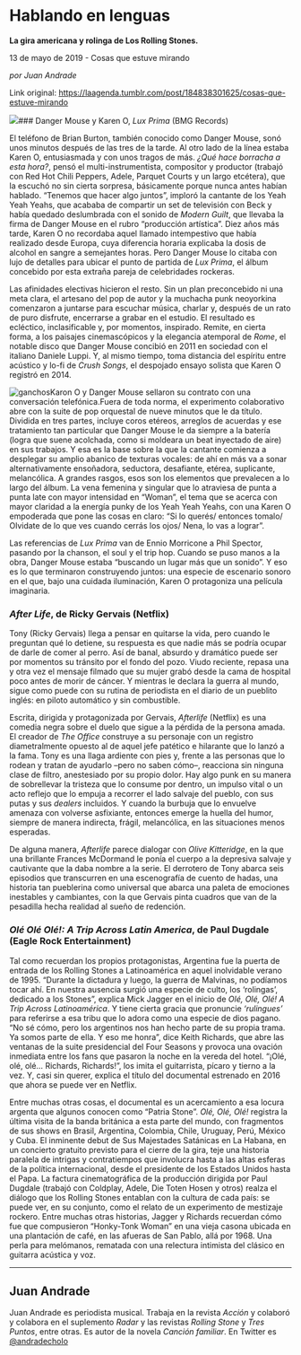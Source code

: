 # Hablando en lenguas

**La gira americana y rolinga de Los Rolling Stones.**

13 de mayo de 2019 - Cosas que estuve mirando

_por Juan Andrade_

Link original: https://laagenda.tumblr.com/post/184838301625/cosas-que-estuve-mirando

![](https://64.media.tumblr.com/22f665349946193cd3b17bc803e76268/351571e526244ea0-58/s500x750/d28fc13ea89c686942c87c31f53efea1bfe7fffa.jpg)### Danger Mouse y Karen O, *Lux Prima* (BMG Records)

El teléfono de Brian Burton, también conocido como Danger Mouse, sonó unos minutos después de las tres de la tarde. Al otro lado de la línea estaba Karen O, entusiasmada y con unos tragos de más. *¿Qué hace borracha a esta hora?*, pensó el multi-instrumentista, compositor y productor (trabajó con Red Hot Chili Peppers, Adele, Parquet Courts y un largo etcétera), que la escuchó no sin cierta sorpresa, básicamente porque nunca antes habían hablado. “Tenemos que hacer algo juntos”, imploró la cantante de los Yeah Yeah Yeahs, que acababa de compartir un set de televisión con Beck y había quedado deslumbrada con el sonido de *Modern Guilt*, que llevaba la firma de Danger Mouse en el rubro “producción artística”. Diez años más tarde, Karen O no recordaba aquel llamado intempestivo que había realizado desde Europa, cuya diferencia horaria explicaba la dosis de alcohol en sangre a semejantes horas. Pero Danger Mouse lo citaba con lujo de detalles para ubicar el punto de partida de *Lux Prima*, el álbum concebido por esta extraña pareja de celebridades rockeras. 

Las afinidades electivas hicieron el resto. Sin un plan preconcebido ni una meta clara, el artesano del pop de autor y la muchacha punk neoyorkina comenzaron a juntarse para escuchar música, charlar y, después de un rato de puro disfrute, encerrarse a grabar en el estudio. El resultado es ecléctico, inclasificable y, por momentos, inspirado. Remite, en cierta forma, a los paisajes cinemascópicos y la elegancia atemporal de *Rome*, el notable disco que Danger Mouse concibió en 2011 en sociedad con el italiano Daniele Luppi. Y, al mismo tiempo, toma distancia del espíritu entre acústico y lo-fi de *Crush Songs*, el despojado ensayo solista que Karen O registró en 2014. 

![ganchos](https://64.media.tumblr.com/2045976053a930e673255f965aea7166/351571e526244ea0-c8/s500x750/093f360a819b3d00edfcd6bea8809e9908ffbc6e.jpg)Karon O y Danger Mouse sellaron su contrato con una conversación telefónica.Fuera de toda norma, el experimento colaborativo abre con la suite de pop orquestal de nueve minutos que le da título. Dividida en tres partes, incluye coros etéreos, arreglos de acuerdas y ese tratamiento tan particular que Danger Mouse le da siempre a la batería (logra que suene acolchada, como si moldeara un beat inyectado de aire) en sus trabajos. Y esa es la base sobre la que la cantante comienza a desplegar su amplio abanico de texturas vocales: de ahí en más va a sonar alternativamente ensoñadora, seductora, desafiante, etérea, suplicante, melancólica. A grandes rasgos, esos son los elementos que prevalecen a lo largo del álbum. La vena femenina y singular que lo atraviesa de punta a punta late con mayor intensidad en “Woman”, el tema que se acerca con mayor claridad a la energía punky de los Yeah Yeah Yeahs, con una Karen O empoderada que pone las cosas en claro: “Si lo querés/ entonces tomalo/ Olvidate de lo que ves cuando cerrás los ojos/ Nena, lo vas a lograr”. 

Las referencias de *Lux Prima* van de Ennio Morricone a Phil Spector, pasando por la chanson, el soul y el trip hop. Cuando se puso manos a la obra, Danger Mouse estaba “buscando un lugar más que un sonido”. Y eso es lo que terminaron construyendo juntos: una especie de escenario sonoro en el que, bajo una cuidada iluminación, Karen O protagoniza una película imaginaria.

### *After Life*, de Ricky Gervais (Netflix)

Tony (Ricky Gervais) llega a pensar en quitarse la vida, pero cuando le preguntan qué lo detiene, su respuesta es que nadie más se podría ocupar de darle de comer al perro. Así de banal, absurdo y dramático puede ser por momentos su tránsito por el fondo del pozo. Viudo reciente, repasa una y otra vez el mensaje filmado que su mujer grabó desde la cama de hospital poco antes de morir de cáncer. Y mientras le declara la guerra al mundo, sigue como puede con su rutina de periodista en el diario de un pueblito inglés: en piloto automático y sin combustible. 

Escrita, dirigida y protagonizada por Gervais, *Afterlife* (Netflix) es una comedia negra sobre el duelo que sigue a la pérdida de la persona amada. El creador de *The Office* construye a su personaje con un registro diametralmente opuesto al de aquel jefe patético e hilarante que lo lanzó a la fama. Tony es una llaga ardiente con pies y, frente a las personas que lo rodean y tratan de ayudarlo –pero no saben cómo–, reacciona sin ninguna clase de filtro, anestesiado por su propio dolor. Hay algo punk en su manera de sobrellevar la tristeza que lo consume por dentro, un impulso vital o un acto reflejo que lo empuja a recorrer el lado salvaje del pueblo, con sus putas y sus *dealers* incluidos. Y cuando la burbuja que lo envuelve amenaza con volverse asfixiante, entonces emerge la huella del humor, siempre de manera indirecta, frágil, melancólica, en las situaciones menos esperadas. 

De alguna manera, *Afterlife* parece dialogar con *Olive Kitteridge*, en la que una brillante Frances McDormand le ponía el cuerpo a la depresiva salvaje y cautivante que la daba nombre a la serie. El derrotero de Tony abarca seis episodios que transcurren en una escenografía de cuento de hadas, una historia tan pueblerina como universal que abarca una paleta de emociones inestables y cambiantes, con la que Gervais pinta cuadros que van de la pesadilla hecha realidad al sueño de redención.

### *Olé Olé Olé!: A Trip Across Latin America*, de Paul Dugdale (Eagle Rock Entertainment)

Tal como recuerdan los propios protagonistas, Argentina fue la puerta de entrada de los Rolling Stones a Latinoamérica en aquel inolvidable verano de 1995. “Durante la dictadura y luego, la guerra de Malvinas, no podíamos tocar ahí. En nuestra ausencia surgió una especie de culto, los ‘rolingas’, dedicado a los Stones”, explica Mick Jagger en el inicio de *Olé, Olé, Olé! A Trip Across Latinoamérica*. Y tiene cierta gracia que pronuncie *‘rulingues’* para referirse a esa tribu que lo adora como una especie de dios pagano. “No sé cómo, pero los argentinos nos han hecho parte de su propia trama. Ya somos parte de ella. Y eso me honra”, dice Keith Richards, que abre las ventanas de la suite presidencial del Four Seasons y provoca una ovación inmediata entre los fans que pasaron la noche en la vereda del hotel. “¡Olé, olé, olé… Richards, Richards!”, los imita el guitarrista, pícaro y tierno a la vez. Y, casi sin querer, explica el título del documental estrenado en 2016 que ahora se puede ver en Netflix. 

Entre muchas otras cosas, el documental es un acercamiento a esa locura argenta que algunos conocen como “Patria Stone”. *Olé, Olé, Olé!* registra la última visita de la banda británica a esta parte del mundo, con fragmentos de sus shows en Brasil, Argentina, Colombia, Chile, Uruguay, Perú, México y Cuba. El inminente debut de Sus Majestades Satánicas en La Habana, en un concierto gratuito previsto para el cierre de la gira, teje una historia paralela de intrigas y contratiempos que involucra hasta a las altas esferas de la política internacional, desde el presidente de los Estados Unidos hasta el Papa. La factura cinematográfica de la producción dirigida por Paul Dugdale (trabajó con Coldplay, Adele, Die Toten Hosen y otros) realza el diálogo que los Rolling Stones entablan con la cultura de cada país: se puede ver, en su conjunto, como el relato de un experimento de mestizaje rockero. Entre muchas otras historias, Jagger y Richards recuerdan cómo fue que compusieron “Honky-Tonk Woman” en una vieja casona ubicada en una plantación de café, en las afueras de San Pablo, allá por 1968. Una perla para melómanos, rematada con una relectura intimista del clásico en guitarra acústica y voz. 

  




---

Juan Andrade
------------

 Juan Andrade es periodista musical. Trabaja en la revista *Acción* y colaboró y colabora en el suplemento *Radar* y las revistas *Rolling Stone* y *Tres Puntos*, entre otras. Es autor de la novela *Canción familiar*. En Twitter es [@andradecholo](https://twitter.com/andradecholo?lang=es) 

